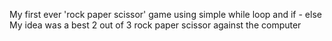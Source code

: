 My first ever 'rock paper scissor' game using simple while loop and if - else
My idea was a best 2 out of 3 rock paper scissor against the computer 
